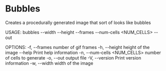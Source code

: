 # Bubbles

Creates a procedurally generated image that sort of looks like bubbles

USAGE:
    bubbles --width <WIDTH> --height <HEIGHT> --frames <FRAMES> --num-cells <NUM_CELLS> --out <OUT>

OPTIONS:
    -f, --frames <FRAMES>          number of gif frames
    -h, --height <HEIGHT>          height of the image
        --help                     Print help information
    -n, --num-cells <NUM_CELLS>    number of cells to generate
    -o, --out <OUT>                output file
    -V, --version                  Print version information
    -w, --width <WIDTH>            width of the image
